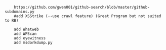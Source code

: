         https://github.com/gwen001/github-search/blob/master/github-subdomains.py
        #add XSStrike (--use crawl feature) (Great Program but not suited to RB)
        
        add Whatweb
        add WPScan
        add eyewitness
        add msdorkdump.py

